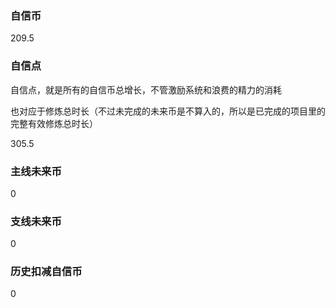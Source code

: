 ### 自信币
209.5

### 自信点
自信点，就是所有的自信币总增长，不管激励系统和浪费的精力的消耗

也对应于修炼总时长（不过未完成的未来币是不算入的，所以是已完成的项目里的完整有效修炼总时长）

305.5

### 主线未来币
0

### 支线未来币
0

### 历史扣减自信币
0
